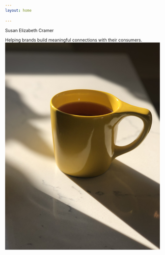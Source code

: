 ```yaml
---
layout: home

---
```

Susan Elizabeth Cramer

Helping brands build meaningful connections with their consumers.![](/uploads/fullsizeoutput_5.jpeg)